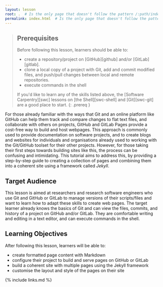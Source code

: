 ```yaml
---
layout: lesson
root: .  # Is the only page that doesn't follow the pattern /:path/index.html
permalink: index.html  # Is the only page that doesn't follow the pattern /:path/index.html
---
```


> ## Prerequisites
> Before following this lesson, learners should be able to:
>
> - create a repository/project on [GitHub][github] and/or [GitLab][gitlab].
> - clone a local copy of a project with Git, add and commit modified files, and push/pull changes between local and remote repositories.
> - execute commands in the shell
>
> If you'd like to learn any of the skills listed above,
> the [Software Carpentry][swc] lessons on
> [the Shell][swc-shell]
> and [Git][swc-git] are a good place to start.
{: .prereq }

For those already familiar with the ways that Git
and an online platform like GitHub
can help them track and compare changes to flat text files,
and collaborate with others on projects,
GitHub and GitLab Pages provide a cost-free way to
build and host webpages.
This approach is commonly used to provide documentation
on software projects,
and to create blogs and websites for
individuals and organisations already used to working with
the Git/GitHub toolset for their other projects.
However, for those taking their first steps towards building sites like this,
the process can be confusing and intimidating.
This tutorial aims to address this,
by providing a step-by-step guide to creating a collection of pages
and combining them into a coherent site using a framework called _Jekyll_.

## Target Audience

This lesson is aimed at researchers and research software engineers
who use Git and GitHub or GitLab to manage versions of their scripts/files
and want to learn how to adapt these skills to create web pages.
The target learner already knows the basics of Git
and can view the files, commits, and history of a project
on GitHub and/or GitLab.
They are comfortable writing and editing in a text editor,
and can execute commands in the shell.

## Learning Objectives

After following this lesson,
learners will be able to:

- create formatted page content with Markdown
- configure their project to build and serve pages on GitHub or GitLab
- build a coherent site with multiple pages using the Jekyll framework
- customise the layout and style of the pages on their site

{% include links.md %}
